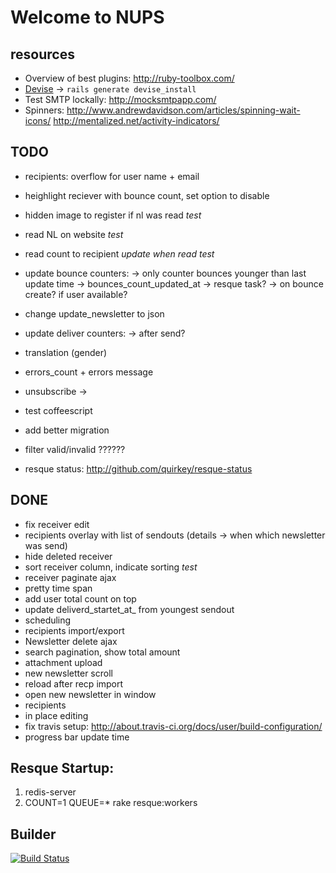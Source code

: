 # Welcome to NUPS

## resources

  * Overview of best plugins: http://ruby-toolbox.com/
  * [Devise](http://github.com/plataformatec/devise) -> `rails generate devise_install`
  * Test SMTP lockally: http://mocksmtpapp.com/
  * Spinners:
      http://www.andrewdavidson.com/articles/spinning-wait-icons/
      http://mentalized.net/activity-indicators/

## TODO
  * recipients: overflow for user name + email
  * heighlight reciever with bounce count, set option to disable

  * hidden image to register if nl was read *test*
  * read NL on website *test*

  * read count to recipient *update when read* *test*

  * update bounce counters:
     -> only counter bounces younger than last update time -> bounces_count_updated_at
     -> resque task?
     -> on bounce create? if user available?
  * change update_newsletter to json
  * update deliver counters:
    -> after send?
  * translation (gender)
  * errors_count + errors message
  * unsubscribe ->

  * test coffeescript
  * add better migration
  * filter valid/invalid ??????
  * resque status: http://github.com/quirkey/resque-status

## DONE
  * fix receiver edit
  * recipients overlay with list of sendouts (details -> when which newsletter was send)
  * hide deleted receiver
  * sort receiver column, indicate sorting *test*
  * receiver paginate ajax
  * pretty time span
  * add user total count on top
  * update deliverd_startet_at_ from youngest sendout
  * scheduling
  * recipients import/export
  * Newsletter delete ajax
  * search pagination, show total amount
  * attachment upload
  * new newsletter scroll
  * reload after recp import
  * open new newsletter in window
  * recipients
  * in place editing
  * fix travis setup: http://about.travis-ci.org/docs/user/build-configuration/
  * progress bar update time

## Resque Startup:

  1. redis-server
  2. COUNT=1 QUEUE=* rake resque:workers

## Builder
[![Build Status](https://secure.travis-ci.org/rngtng/nups.png)](http://travis-ci.org/rngtng/nups)
